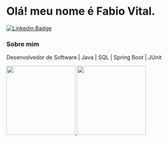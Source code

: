 # Olá! meu nome é Fabio Vital.
[![Linkedin Badge](https://img.shields.io/badge/-LinkedIn-blue?style=flat-square&logo=Linkedin&logoColor=white&link=https://www.linkedin.com/in/marianne-dutra-0086801a1/)](https://www.linkedin.com/in/fabio-vital-7b98b1233/)


### Sobre mim
Desenvolvedor de Software | Java | SQL | Spring Boot | JUnit

<div>
 <a href="https://github.com/FabioVLucena">
 <img height="180em" src="https://readme-stats-qlusq8ce4-fabiovlucena.vercel.app/api?username=fabiovlucena&show_icons=true&theme=algolia&include_all_commits=true&count_private=false"/>
 <img height="180em" src="https://readme-stats-qlusq8ce4-fabiovlucena.vercel.app/api/top-langs/?username=fabiovlucena&layout=compact&langs_count=7&theme=algolia"/>                       
</div>

<!--
**FabioVLucena/FabioVLucena** is a ✨ _special_ ✨ repository because its `README.md` (this file) appears on your GitHub profile.

Here are some ideas to get you started:

- 🔭 I’m currently working on ...
- 🌱 I’m currently learning ...
- 👯 I’m looking to collaborate on ...
- 🤔 I’m looking for help with ...
- 💬 Ask me about ...
- 📫 How to reach me: ...
- 😄 Pronouns: ...
- ⚡ Fun fact: ...
-->
